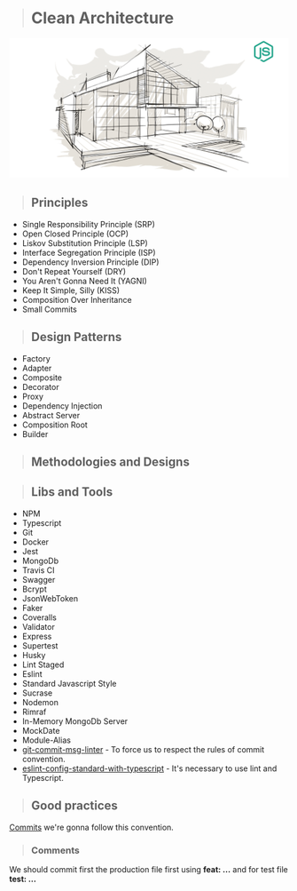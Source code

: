 > # Clean Architecture
![alt text](./public/logo.png "Clean Architecture")

> ## Principles
* Single Responsibility Principle (SRP)
* Open Closed Principle (OCP)
* Liskov Substitution Principle (LSP)
* Interface Segregation Principle (ISP)
* Dependency Inversion Principle (DIP)
* Don't Repeat Yourself (DRY)
* You Aren't Gonna Need It (YAGNI)
* Keep It Simple, Silly (KISS)
* Composition Over Inheritance
* Small Commits

> ## Design Patterns
* Factory
* Adapter
* Composite
* Decorator
* Proxy
* Dependency Injection
* Abstract Server
* Composition Root
* Builder

> ## Methodologies and Designs

> ## Libs and Tools
* NPM
* Typescript
* Git
* Docker
* Jest
* MongoDb
* Travis CI
* Swagger
* Bcrypt
* JsonWebToken
* Faker
* Coveralls
* Validator
* Express
* Supertest
* Husky
* Lint Staged
* Eslint
* Standard Javascript Style
* Sucrase
* Nodemon
* Rimraf
* In-Memory MongoDb Server
* MockDate
* Module-Alias
* [git-commit-msg-linter](https://www.npmjs.com/package/git-commit-msg-linter) - To force us to respect the rules of commit convention.
* [eslint-config-standard-with-typescript](https://github.com/standard/eslint-config-standard-with-typescript) - It's necessary to use lint and Typescript.

> ## Good practices
[Commits](https://www.conventionalcommits.org/en/v1.0.0/) we're gonna follow this convention.

> ### Comments
We should commit first the production file first using
**feat: ...** and for test file
**test: ...**
